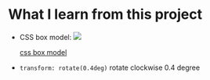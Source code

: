 # What I learn from this project

- CSS box model:
  ![]("https://developer.mozilla.org/en-US/docs/Learn/CSS/Building_blocks/The_box_model/box-model.png")

  [css box model](https://developer.mozilla.org/en-US/docs/Learn/CSS/Building_blocks/The_box_model)

- `transform: rotate(0.4deg)` rotate clockwise 0.4 degree

